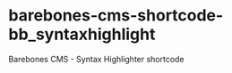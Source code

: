 barebones-cms-shortcode-bb_syntaxhighlight
==========================================

Barebones CMS - Syntax Highlighter shortcode
